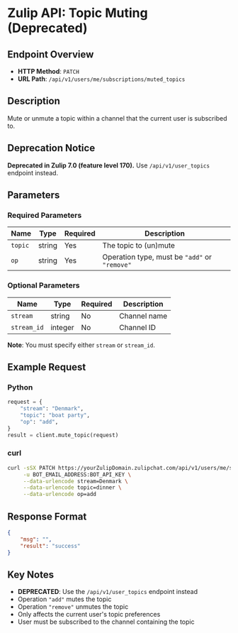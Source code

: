 # Zulip API: Topic Muting (Deprecated)

## Endpoint Overview
- **HTTP Method**: `PATCH`
- **URL Path**: `/api/v1/users/me/subscriptions/muted_topics`

## Description
Mute or unmute a topic within a channel that the current user is subscribed to.

## Deprecation Notice
**Deprecated in Zulip 7.0 (feature level 170).** Use `/api/v1/user_topics` endpoint instead.

## Parameters

### Required Parameters
| Name | Type | Required | Description |
|------|------|----------|-------------|
| `topic` | string | Yes | The topic to (un)mute |
| `op` | string | Yes | Operation type, must be `"add"` or `"remove"` |

### Optional Parameters
| Name | Type | Required | Description |
|------|------|----------|-------------|
| `stream` | string | No | Channel name |
| `stream_id` | integer | No | Channel ID |

**Note**: You must specify either `stream` or `stream_id`.

## Example Request

### Python
```python
request = {
    "stream": "Denmark",
    "topic": "boat party",
    "op": "add",
}
result = client.mute_topic(request)
```

### curl
```bash
curl -sSX PATCH https://yourZulipDomain.zulipchat.com/api/v1/users/me/subscriptions/muted_topics \
     -u BOT_EMAIL_ADDRESS:BOT_API_KEY \
     --data-urlencode stream=Denmark \
     --data-urlencode topic=dinner \
     --data-urlencode op=add
```

## Response Format
```json
{
    "msg": "",
    "result": "success"
}
```

## Key Notes
- **DEPRECATED**: Use the `/api/v1/user_topics` endpoint instead
- Operation `"add"` mutes the topic
- Operation `"remove"` unmutes the topic
- Only affects the current user's topic preferences
- User must be subscribed to the channel containing the topic